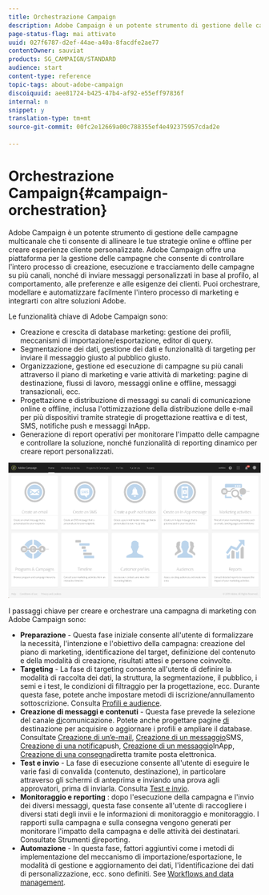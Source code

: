 ```yaml
---
title: Orchestrazione Campaign
description: Adobe Campaign è un potente strumento di gestione delle campagne multicanale che ti consente di allineare le tue strategie online e offline per creare esperienze cliente personalizzate.
page-status-flag: mai attivato
uuid: 027f6787-d2ef-44ae-a40a-8facdfe2ae77
contentOwner: sauviat
products: SG_CAMPAIGN/STANDARD
audience: start
content-type: reference
topic-tags: about-adobe-campaign
discoiquuid: aee81724-b425-47b4-af92-e55eff97836f
internal: n
snippet: y
translation-type: tm+mt
source-git-commit: 00fc2e12669a00c788355ef4e492375957cdad2e

---
```



# Orchestrazione Campaign{#campaign-orchestration}

Adobe Campaign è un potente strumento di gestione delle campagne multicanale che ti consente di allineare le tue strategie online e offline per creare esperienze cliente personalizzate. Adobe Campaign offre una piattaforma per la gestione delle campagne che consente di controllare l'intero processo di creazione, esecuzione e tracciamento delle campagne su più canali, nonché di inviare messaggi personalizzati in base al profilo, al comportamento, alle preferenze e alle esigenze dei clienti. Puoi orchestrare, modellare e automatizzare facilmente l'intero processo di marketing e integrarti con altre soluzioni Adobe.

Le funzionalità chiave di Adobe Campaign sono:

* Creazione e crescita di database marketing: gestione dei profili, meccanismi di importazione/esportazione, editor di query.
* Segmentazione dei dati, gestione dei dati e funzionalità di targeting per inviare il messaggio giusto al pubblico giusto.
* Organizzazione, gestione ed esecuzione di campagne su più canali attraverso il piano di marketing e varie attività di marketing: pagine di destinazione, flussi di lavoro, messaggi online e offline, messaggi transazionali, ecc.
* Progettazione e distribuzione di messaggi su canali di comunicazione online e offline, inclusa l'ottimizzazione della distribuzione delle e-mail per più dispositivi tramite strategie di progettazione reattiva e di test, SMS, notifiche push e messaggi InApp.
* Generazione di report operativi per monitorare l'impatto delle campagne e controllare la soluzione, nonché funzionalità di reporting dinamico per creare report personalizzati.

![](assets/overview_home_page.png)

I passaggi chiave per creare e orchestrare una campagna di marketing con Adobe Campaign sono:

* **Preparazione** - Questa fase iniziale consente all'utente di formalizzare la necessità, l'intenzione e l'obiettivo della campagna: creazione del piano di marketing, identificazione del target, definizione del contenuto e della modalità di creazione, risultati attesi e persone coinvolte.
* **Targeting** - La fase di targeting consente all'utente di definire la modalità di raccolta dei dati, la struttura, la segmentazione, il pubblico, i semi e i test, le condizioni di filtraggio per la progettazione, ecc. Durante questa fase, potete anche impostare metodi di iscrizione/annullamento sottoscrizione. Consulta [Profili e audience](../../audiences/using/about-profiles.md).
* **Creazione di messaggi e contenuti** - Questa fase prevede la selezione del canale [di](../../channels/using/discovering-communication-channels.md)comunicazione. Potete anche progettare pagine [di](../../channels/using/about-landing-pages.md) destinazione per acquisire o aggiornare i profili e ampliare il database. Consultate [Creazione di un’e-mail](../../channels/using/creating-an-email.md), [Creazione di un messaggio](../../channels/using/creating-an-sms-message.md)SMS, [Creazione di una notifica](../../channels/using/preparing-and-sending-a-push-notification.md)push, [Creazione di un messaggio](../../channels/using/about-in-app-messaging.md)InApp, [Creazione di una consegna](../../channels/using/creating-the-direct-mail.md)diretta tramite posta elettronica.
* **Test e invio** - La fase di esecuzione consente all'utente di eseguire le varie fasi di convalida (contenuto, destinazione), in particolare attraverso gli schermi di anteprima e inviando una prova agli approvatori, prima di inviarla. Consulta [Test e invio](../../sending/using/about-sending-messages-with-campaign.md).
* **Monitoraggio e reporting** : dopo l'esecuzione della campagna e l'invio dei diversi messaggi, questa fase consente all'utente di raccogliere i diversi stati degli invii e le informazioni di monitoraggio e monitoraggio. I rapporti sulla campagna e sulla consegna vengono generati per monitorare l'impatto della campagna e delle attività dei destinatari. Consultate Strumenti [di](../../reporting/using/about-dynamic-reports.md)reporting.
* **Automazione** - In questa fase, fattori aggiuntivi come i metodi di implementazione del meccanismo di importazione/esportazione, le modalità di gestione e aggiornamento dei dati, l'identificazione dei dati di personalizzazione, ecc. sono definiti. See [Workflows and data management](../../automating/using/workflow-data-and-processes.md).

